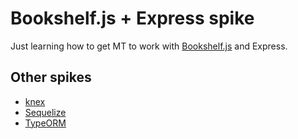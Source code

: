 # Bookshelf.js + Express spike

Just learning how to get MT to work with [Bookshelf.js](http://bookshelfjs.org/) and Express.

## Other spikes

+ [knex](https://github.com/localshred/knex-mt-spike)
+ [Sequelize](https://github.com/localshred/sequelize-mt-spike)
+ [TypeORM](https://github.com/localshred/typeorm-mt-spike)
